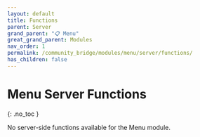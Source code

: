 ```yaml
---
layout: default
title: Functions
parent: Server
grand_parent: "📋 Menu"
great_grand_parent: Modules
nav_order: 1
permalink: /community_bridge/modules/menu/server/functions/
has_children: false
---
```


# Menu Server Functions
{: .no_toc }

No server-side functions available for the Menu module.
